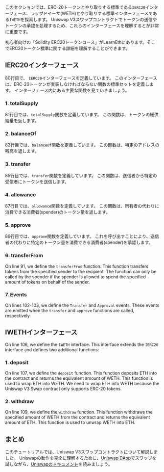 このセクションでは、ERC-20トークンとやり取りする標準である`IERC20`インターフェース、ラップドイーサ(WETH)とやり取りする標準インターフェースである`IWETH`を探索します。 Uniswap V3スワップコントラクトでトークンの送信やトークンの承認を処理するため、これらのインターフェースを理解するとが非常に重要です。

初心者向けの「Solidity ERC20トークンコース」がLearnEthにあります。そこでERC20トークン標準に関する詳細を理解することができます。

## IERC20インターフェース

80行目で、 `IERC20`インターフェースを定義しています。 このインターフェースは、ERC-20トークンが実装しなければならない関数の標準セットを定義します。 インターフェース内にある主要な関数を見ていきましょう。

### 1. totalSupply

81行目では、`totalSupply`関数を定義しています。 この関数は、トークンの総供給量を返します。

### 2. balanceOf

83行目では、`balanceOf`関数を定義しています。 この関数は、特定のアドレスの残高を返します。

### 3. transfer

85行目では、`transfer`関数を定義しています。 この関数は、送信者から特定の受信者にトークンを送信します。

### 4. allowance

87行目では、`allowance`関数を定義しています。 この関数は、所有者の代わりに消費できる消費者(spender)のトークン量を返します。

### 5. approve

89行目では、`approve`関数を定義しています。 これを呼び出すことにより、送信者の代わりに特定のトークン量を消費できる消費者(spender)を承認します。

### 6. transferFrom

On line 91, we define the `transferFrom` function. This function transfers tokens from the specified sender to the recipient. The function can only be called by the spender if the spender is allowed to spend the specified amount of tokens on behalf of the sender.

### 7. Events

On lines 102-103, we define the `Transfer` and `Approval` events. These events are emitted when the `transfer` and `approve` functions are called, respectively.

## IWETHインターフェース

On line 106, we define the `IWETH` interface. This interface extends the `IERC20` interface and defines two additional functions:

### 1. deposit

On line 107, we define the `deposit` function. This function deposits ETH into the contract and returns the equivalent amount of WETH. This function is used to wrap ETH into WETH.
We need to wrap ETH into WETH because the Uniswap V3 Swap contract only supports ERC-20 tokens.

### 2. withdraw

On line 109, we define the `withdraw` function. This function withdraws the specified amount of WETH from the contract and returns the equivalent amount of ETH. This function is used to unwrap WETH into ETH.

## まとめ

このチュートリアルでは、Uniswap V3スワップコントラクトについて解説しました。  Uniswapの動作を完全に理解するために、<a href="https://app.uniswap.org/" target="_blank">Uniswap DApp</a>でスワップを試しながら、<a href="https://docs.uniswap.org/" target="_blank">Uniswapのドキュメント</a>を読みましょう。
